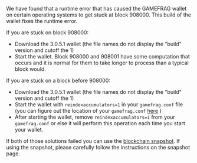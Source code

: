 We have found that a runtime error that has caused the GAMEFRAG wallet on certain operating systems to get stuck at block 908000. This build of the wallet fixes the runtime error.

If you are stuck on block 908000:
- Download the 3.0.5.1 wallet (the file names do not display the "build" version and cutoff the 1)
- Start the wallet. Block 908000 and 908001 have some computation that occurs and it is normal for them to take longer to process than a typical block would.

If you are stuck on a block before 908000:
- Download the 3.0.5.1 wallet (the file names do not display the "build" version and cutoff the 1)
- Start the wallet with `reindexaccumulators=1` in your `gamefrag.conf` file (you can figure out the location of your `gamefrag.conf` [here](https://gamefrag.freshdesk.com/support/solutions/articles/30000004664-where-are-my-wallet-dat-blockchain-and-configuration-conf-files-located-) )
- After starting the wallet, remove `reindexaccumulators=1` from your `gamefrag.conf` or else it will perform this operation each time you start your wallet.

If both of those solutions failed you can use the [blockchain snapshot](http://178.254.23.111/~pub/GAMEFRAG/Daily-Snapshots-Html/GAMEFRAG-Daily-Snapshots.html). If using the snapshot, please carefully follow the instructions on the snapshot page.